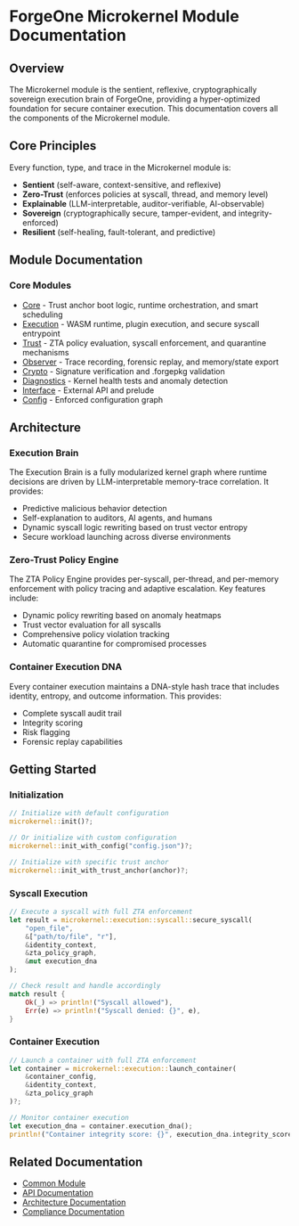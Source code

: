 # ForgeOne Microkernel Module Documentation

## Overview
The Microkernel module is the sentient, reflexive, cryptographically sovereign execution brain of ForgeOne, providing a hyper-optimized foundation for secure container execution. This documentation covers all the components of the Microkernel module.

## Core Principles
Every function, type, and trace in the Microkernel module is:
- **Sentient** (self-aware, context-sensitive, and reflexive)
- **Zero-Trust** (enforces policies at syscall, thread, and memory level)
- **Explainable** (LLM-interpretable, auditor-verifiable, AI-observable)
- **Sovereign** (cryptographically secure, tamper-evident, and integrity-enforced)
- **Resilient** (self-healing, fault-tolerant, and predictive)

## Module Documentation

### Core Modules
- [Core](./core.md) - Trust anchor boot logic, runtime orchestration, and smart scheduling
- [Execution](./execution.md) - WASM runtime, plugin execution, and secure syscall entrypoint
- [Trust](./trust.md) - ZTA policy evaluation, syscall enforcement, and quarantine mechanisms
- [Observer](./observer.md) - Trace recording, forensic replay, and memory/state export
- [Crypto](./crypto.md) - Signature verification and .forgepkg validation
- [Diagnostics](./diagnostics.md) - Kernel health tests and anomaly detection
- [Interface](./interface.md) - External API and prelude
- [Config](./config.md) - Enforced configuration graph

## Architecture

### Execution Brain
The Execution Brain is a fully modularized kernel graph where runtime decisions are driven by LLM-interpretable memory-trace correlation. It provides:
- Predictive malicious behavior detection
- Self-explanation to auditors, AI agents, and humans
- Dynamic syscall logic rewriting based on trust vector entropy
- Secure workload launching across diverse environments

### Zero-Trust Policy Engine
The ZTA Policy Engine provides per-syscall, per-thread, and per-memory enforcement with policy tracing and adaptive escalation. Key features include:
- Dynamic policy rewriting based on anomaly heatmaps
- Trust vector evaluation for all syscalls
- Comprehensive policy violation tracking
- Automatic quarantine for compromised processes

### Container Execution DNA
Every container execution maintains a DNA-style hash trace that includes identity, entropy, and outcome information. This provides:
- Complete syscall audit trail
- Integrity scoring
- Risk flagging
- Forensic replay capabilities

## Getting Started

### Initialization
```rust
// Initialize with default configuration
microkernel::init()?;

// Or initialize with custom configuration
microkernel::init_with_config("config.json")?;

// Initialize with specific trust anchor
microkernel::init_with_trust_anchor(anchor)?;
```

### Syscall Execution
```rust
// Execute a syscall with full ZTA enforcement
let result = microkernel::execution::syscall::secure_syscall(
    "open_file",
    &["path/to/file", "r"],
    &identity_context,
    &zta_policy_graph,
    &mut execution_dna
);

// Check result and handle accordingly
match result {
    Ok(_) => println!("Syscall allowed"),
    Err(e) => println!("Syscall denied: {}", e),
}
```

### Container Execution
```rust
// Launch a container with full ZTA enforcement
let container = microkernel::execution::launch_container(
    &container_config,
    &identity_context,
    &zta_policy_graph
)?;

// Monitor container execution
let execution_dna = container.execution_dna();
println!("Container integrity score: {}", execution_dna.integrity_score);
```

## Related Documentation
- [Common Module](../common/README.md)
- [API Documentation](../api/README.md)
- [Architecture Documentation](../architecture/README.md)
- [Compliance Documentation](../compliance/README.md)